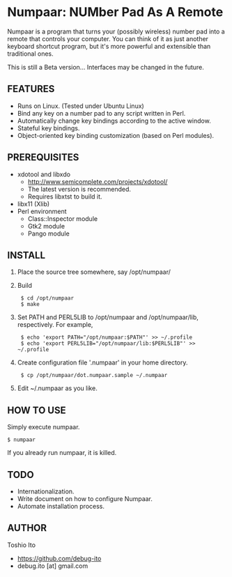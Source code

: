 Numpaar: NUMber Pad As A Remote
===============================

Numpaar is a program that turns your (possibly wireless) number pad
into a remote that controls your computer. You can think of it as just
another keyboard shortcut program, but it's more powerful and
extensible than traditional ones.

This is still a Beta version... Interfaces may be changed in the
future.


FEATURES
--------

* Runs on Linux. (Tested under Ubuntu Linux)
* Bind any key on a number pad to any script written in Perl.
* Automatically change key bindings according to the active window.
* Stateful key bindings.
* Object-oriented key binding customization (based on Perl modules).


PREREQUISITES
-------------

* xdotool and libxdo
    * http://www.semicomplete.com/projects/xdotool/
    * The latest version is recommended.
    * Requires libxtst to build it.
* libx11 (Xlib)
* Perl environment
    * Class::Inspector module
    * Gtk2 module
    * Pango module


INSTALL
-------

1. Place the source tree somewhere, say /opt/numpaar/
2. Build

        $ cd /opt/numpaar
        $ make

3. Set PATH and PERL5LIB to /opt/numpaar and /opt/numpaar/lib, respectively. For example,

        $ echo 'export PATH="/opt/numpaar:$PATH"' >> ~/.profile
        $ echo 'export PERL5LIB="/opt/numpaar/lib:$PERL5LIB"' >> ~/.profile

4. Create configuration file '.numpaar' in your home directory.

        $ cp /opt/numpaar/dot.numpaar.sample ~/.numpaar

5. Edit ~/.numpaar as you like.



HOW TO USE
----------

Simply execute numpaar.

    $ numpaar

If you already run numpaar, it is killed.



TODO
----

* Internationalization.
* Write document on how to configure Numpaar.
* Automate installation process.



AUTHOR
------

Toshio Ito

* https://github.com/debug-ito
* debug.ito [at] gmail.com



